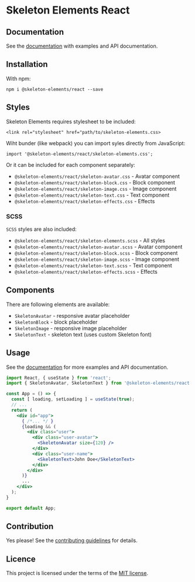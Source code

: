 # Skeleton Elements React

## Documentation

See the [documentation]() with examples and API documentation.

## Installation

With npm:

```
npm i @skeleton-elements/react --save
```

## Styles

Skeleton Elements requires stylesheet to be included:

```
<link rel="stylesheet" href="path/to/skeleton-elements.css>
```

Wiht bunder (like webpack) you can import syles directly from JavaScript:

```
import '@skeleton-elements/react/skeleton-elements.css';
```

Or it can be included for each component separately:

* `@skeleton-elements/react/skeleton-avatar.css` - Avatar component
* `@skeleton-elements/react/skeleton-block.css` - Block component
* `@skeleton-elements/react/skeleton-image.css` - Image component
* `@skeleton-elements/react/skeleton-text.css` - Text component
* `@skeleton-elements/react/skeleton-effects.css` - Effects

### SCSS

`SCSS` styles are also included:

* `@skeleton-elements/react/skeleton-elements.scss` - All styles
* `@skeleton-elements/react/skeleton-avatar.scss` - Avatar component
* `@skeleton-elements/react/skeleton-block.scss` - Block component
* `@skeleton-elements/react/skeleton-image.scss` - Image component
* `@skeleton-elements/react/skeleton-text.scss` - Text component
* `@skeleton-elements/react/skeleton-effects.scss` - Effects

## Components

There are following elements are available:

* `SkeletonAvatar` - responsive avatar placeholder
* `SkeletonBlock` - block placeholder
* `SkeletonImage` - responsive image placeholder
* `SkeletonText` - skeleton text (uses custom Skeleton font)

## Usage

See the [documentation]() for more examples and API documentation.

```jsx
import React, { useState } from 'react';
import { SkeletonAvatar, SkeletonText } from '@skeleton-elements/react';

const App = () => {
  const [ loading, setLoading ] = useState(true);
  // ...
  return (
    <div id="app">
      { /*... */ }
      {loading && (
        <div class="user">
          <div class="user-avatar">
            <SkeletonAvatar size={120} />
          </div>
          <div class="user-name">
            <SkeletonText>John Doe</SkeletonText>
          </div>
        </div>
      )}
      ...
    </div>
  );
}

export default App;
```

## Contribution

Yes please! See the [contributing guidelines]() for details.

## Licence

This project is licensed under the terms of the [MIT license](https://github.com/nolimits4web/skeleton-elements/blob/master/LICENSE).
